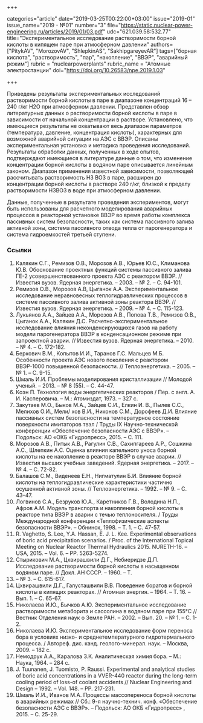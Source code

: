+++

categories="article"
date="2019-03-25T00:22:00+03:00"
issue="2019-01"
issue_name="2019 - №01"
number="3"
file="https://static.nuclear-power-engineering.ru/articles/2019/01/03.pdf"
udc="621.039.58:532.77"
title="Экспериментальное исследование растворимости борной кислоты в кипящем паре при атмосферном давлении"
authors=["PitykAV", "MorozovAV", "ShlepkinAS", "SakhipgareyevAR"]
tags=["борная кислота", "растворимость", "пар", "накопление", "ВВЭР", "аварийный режим"]
rubric = "nuclearpowerplants"
rubric_name = "Aтомные электростанции"
doi="https://doi.org/10.26583/npe.2019.1.03"

+++

Приведены результаты экспериментальных исследований растворимости борной кислоты в паре в диапазоне концентраций 16 – 240 г/кг H2O при атмосферном давлении. Представлен обзор литературных данных о растворимости борной кислоты в паре в зависимости от начальной концентрации в растворе. Установлено, что имеющиеся результаты не охватывают весь диапазон параметров (температура, давление, концентрация кислоты), характерных для возможной аварийной ситуации на АЭС с ВВЭР. Описаны экспериментальная установка и методика проведения исследований. Результаты обработки данных, полученных в ходе опытов, подтверждают имеющиеся в литературе данные о том, что изменение концентрации борной кислоты в водяном паре описывается линейным законом. Диапазон применения известной зависимости, позволяющей рассчитывать растворимость H3 BO3 в паре, расширен до концентрации борной кислоты в растворе 240 г/кг, близкой к пределу растворимости H3BO3 в воде при атмосферном давлении.

Данные, полученные в результате проведения экспериментов, могут быть использованы для расчетного моделирования аварийных процессов в реакторной установке ВВЭР во время работы комплекса пассивных систем безопасности, таких как система пассивного залива активной зоны, система пассивного отвода тепла от парогенератора и система гидроемкостей третьей ступени.

### Ссылки

1. Калякин С.Г., Ремизов О.В., Морозов А.В., Юрьев Ю.С., Климанова Ю.В. Обоснование проектных функций системы пассивного залива ГЕ-2 усовершенствованного проекта АЭС с реактором ВВЭР. // Известия вузов. Ядерная энергетика. – 2003. – № 2. – С. 94-101.
2. Ремизов О.В., Морозов А.В, Цыганок А.А. Экспериментальное исследование неравновесных теплогидравлических процессов в системе пассивного залива активной зоны реактора ВВЭР. // Известия вузов. Ядерная энергетика. – 2009. – № 4. – С. 115-123.
3. Лукьянов А.А., Зайцев А.А., Морозов А.В., Попова Т.В., Ремизов О.В., Цыганок А.А., Калякин Д.С. Расчетно-экспериментальное исследование влияния неконденсирующихся газов на работу модели парогенератора ВВЭР в конденсационном режиме при запроектной аварии. // Известия вузов. Ядерная энергетика. – 2010. – № 4. – С. 172-182.
4. Беркович В.М., Копытов И.И., Таранов Г.С. Мальцев М.Б. Особенности проекта АЭС нового поколения с реактором ВВЭР-1000 повышенной безопасности. // Теплоэнергетика. – 2005. – № 1. – С. 9-15.
5. Шмаль И.И. Проблемы моделирования кристаллизации // Молодой ученый. – 2013. – № 8 (55). – С. 44-47.
6. Коэн П. Технология воды энергетических реакторов / Пер. с англ. А. И. Касперовича. – М.: Атомиздат, 1973. – 327 с.
7. Закутаев М.О., Быков М.А., Зайцев С.И., Елкин И. В., Пылев С.С., Мелихов О.И., Мели/ хов В.И., Никонов С.М., Дорофеев Д.И. Влияние пассивных систем безопасности на температурное состояние поверхности имитаторов твэл / Труды IX Научно-технической конференции «Обеспечение безопасности АЭС с ВВЭР». – Подольск: АО «ОКБ «Гидропресс», 2015. – С. 111.
8. Морозов А.В., Питык А.В., Рагулин С.В., Сахипгареев А.Р., Сошкина А.С., Шлепкин А.С. Оценка влияния капельного уноса борной кислоты на ее накопление в реакторе ВВЭР в случае аварии. // Известия высших учебных заведений. Ядерная энергетика. – 2017. – № 4. – С. 72-82.
9. Балашов С.М., Виденеев Е.Н., Нигматулин Б.И. Влияние борной кислоты на теплогидравлические характеристики частично осушенной активной зоны. // Теплоэнергетика. – 1992. – № 9. – С. 43–47.
10. Логвинов С.А., Безруков Ю.А., Каретников Г.В., Володина Н.П., Афров А.М. Модель транспорта и накопления борной кислоты в реакторе типа ВВЭР в аварии с течью теплоносителя. / Труды Международной конференции «Теплофизические аспекты безопасности ВВЭР». – Обнинск, 1998. – Т. 1. – С. 47-57.
11. R. Vaghetto, S. Lee, Y.A. Hassan, E. J. L. Kee. Experimental observations of boric acid precipitation scenarios. / Proc. of the International Topical Meeting on Nuclear Reactor Thermal Hydraulics 2015. NURETH-16. – USA, 2015. – Vol. 6. – PP. 5263-5274.
12. Стырикович М.А., Цхвирашвили Д.Г., Небиеридзе Д.П. Исследование растворимости борной кислоты в насыщенном водяном паре. // Докл. АН СССР. – 1960. – Т.
134. – № 3. – С. 615-617.
13. Цхвирашвили Д.Г., Галусташвили В.В. Поведение боратов и борной кислоты в кипящих реакторах. // Атомная энергия. – 1964. – Т. 16. – Вып. 1. – С. 65-67.
14. Николаева И.Ю., Бычков А.Ю. Экспериментальное исследование растворимости метаборита и сассолина в водяном паре при 155°С // Вестник Отделения наук о Земле РАН. – 2002. – Вып. 20. – № 1. – С. 1-2.
15. Николаева И.Ю. Экспериментальное исследование форм переноса бора в условиях низко- и среднетемпературного гидротермального процесса. / Автореф. дис. канд. геолого-минерал. наук. – Москва, 2009. – 182 c.
16. Немодрук А.А., Каралова З.К. Аналитическая химия бора. – М.: Наука, 1964. – 284 c.
17. J. Tuunanen, J. Tuomisto, P. Raussi. Experimental and analytical studies of boric acid concentrations in a VVER-440 reactor during the long-term cooling period of loss-of coolant accidents // Nuclear Engineering and Design – 1992. – Vol. 148. – PP. 217-231.
18. Шмаль И.И., Иванов М.А. Процессы массопереноса борной кислоты в аварийных режимах // Сб.: 9-я научно-технич. конф. «Обеспечение безопасности АЭС с ВВЭР». – Подольск: АО ОКБ «Гидропресс» , 2015. – C. 25-29.